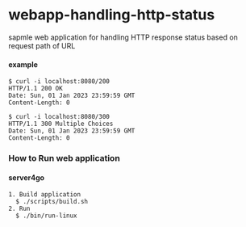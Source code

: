 # webapp-handling-http-status
sapmle web application for handling HTTP response status based on request path of URL  

#### example
```
$ curl -i localhost:8080/200
HTTP/1.1 200 OK
Date: Sun, 01 Jan 2023 23:59:59 GMT
Content-Length: 0

$ curl -i localhost:8080/300
HTTP/1.1 300 Multiple Choices
Date: Sun, 01 Jan 2023 23:59:59 GMT
Content-Length: 0
```

### How to Run web application
#### server4go
```
1. Build application
  $ ./scripts/build.sh
2. Run
  $ ./bin/run-linux
```
